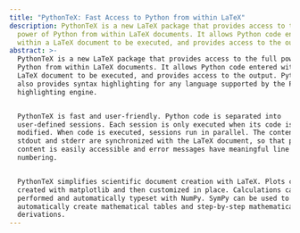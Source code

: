 ```yaml
---
title: "PythonTeX: Fast Access to Python from within LaTeX"
description: PythonTeX is a new LaTeX package that provides access to the full
  power of Python from within LaTeX documents. It allows Python code entered
  within a LaTeX document to be executed, and provides access to the output.
abstract: >-
  PythonTeX is a new LaTeX package that provides access to the full power of
  Python from within LaTeX documents. It allows Python code entered within a
  LaTeX document to be executed, and provides access to the output. PythonTeX
  also provides syntax highlighting for any language supported by the Pygments
  highlighting engine.


  PythonTeX is fast and user-friendly. Python code is separated into
  user-defined sessions. Each session is only executed when its code is
  modified. When code is executed, sessions run in parallel. The contents of
  stdout and stderr are synchronized with the LaTeX document, so that printed
  content is easily accessible and error messages have meaningful line
  numbering.


  PythonTeX simplifies scientific document creation with LaTeX. Plots can be
  created with matplotlib and then customized in place. Calculations can be
  performed and automatically typeset with NumPy. SymPy can be used to
  automatically create mathematical tables and step-by-step mathematical
  derivations.
---
```


